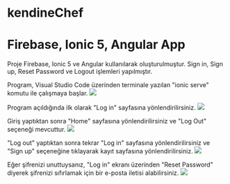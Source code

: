 # kendineChef
# Firebase, Ionic 5, Angular App
Proje Firebase, Ionic 5 ve Angular kullanılarak oluşturulmuştur. Sign in, Sign up, Reset Password ve Logout işlemleri yapılmıştır.

Program, Visual Studio Code üzerinden terminale yazılan "ionic serve" komutu ile çalışmaya başlar.
![](https://i.imgur.com/dBTx0CF.png)

Program açıldığında ilk olarak "Log in" sayfasına yönlendirilirsiniz.
![](https://i.imgur.com/j68Dg7v.png)

Giriş yaptıktan sonra "Home" sayfasına yönlendirilirsiniz ve "Log Out" seçeneği mevcuttur.
![](https://i.imgur.com/j68Dg7v.png)

"Log out" yaptıktan sonra tekrar "Log in" sayfasına yönlendirilirsiniz ve "Sign up" seçeneğine tıklayarak kayıt sayfasına yönlendirilirsiniz.
![](https://i.imgur.com/MxdHmrT.png)

Eğer şifrenizi unuttuysanız, "Log in" ekranı üzerinden "Reset Password" diyerek şifrenizi sıfırlamak için bir e-posta iletisi alabilirsiniz.
![](https://i.imgur.com/8dC9XGS.png)
